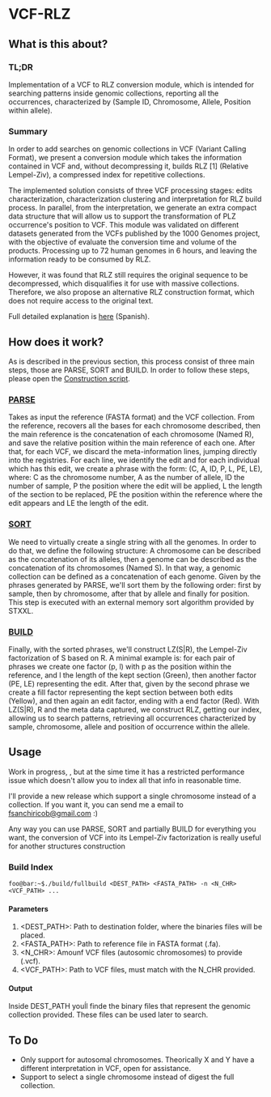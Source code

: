 # VCF-RLZ

## What is this about?

### TL;DR

Implementation of a VCF to RLZ conversion module, which is intended for searching patterns inside genomic collections, reporting all the occurrences, characterized by (Sample ID, Chromosome, Allele, Position within allele).

### Summary

In order to add searches on genomic collections in VCF (Variant Calling Format), we present a conversion module which takes the information contained in VCF and, without decompressing it, builds RLZ [1] (Relative Lempel-Ziv), a compressed index for repetitive collections.

The implemented solution consists of three VCF processing stages: edits characterization, characterization clustering and interpretation for RLZ build process. In parallel, from the interpretation, we generate an extra compact data structure that will allow us to support the transformation of PLZ occurrence's position to VCF. This module was validated on different datasets generated from the VCFs published by the 1000 Genomes project, with the objective of evaluate the conversion time and volume of the products. Processing up to 72 human genomes in 6 hours, and leaving the information ready to be consumed by RLZ.

However, it was found that RLZ still requires the original sequence to be decompressed, which disqualifies it for use with massive collections. Therefore, we also propose an alternative RLZ construction format, which does not require access to the original text.

Full detailed explanation is [here](https://repositorio.uchile.cl/handle/2250/191843) (Spanish).

## How does it work?

As is described in the previous section, this process consist of three main steps, those are PARSE, SORT and BUILD. In order to follow these steps, please open the [Construction script](https://github.com/SanquirinoB/VCF_RLZ/blob/main/experiments/ConstructionTime.cpp).

### [PARSE](https://github.com/SanquirinoB/VCF_parsing/tree/master)

Takes as input the reference (FASTA format) and the VCF collection. From the reference, recovers all the bases for each chromosome described, then the main reference is the concatenation of each chromosome (Named R), and save the relative position within the main reference of each one. 
After that, for each VCF, we discard the meta-information lines, jumping directly into the registries. 
For each line, we identify the edit and for each individual which has this edit, we create a phrase with the form: (C, A, ID, P, L, PE, LE), where: C as the chromosome number, A as the number of allele, ID the number of sample, P the position where the edit will be applied, L the length of the section to be replaced, PE the position within the reference where the edit appears and LE the length of the edit.

### [SORT](https://github.com/SanquirinoB/VCF_RLZ/blob/main/src/VCFParsingSorter.cpp)

We need to virtually create a single string with all the genomes. In order to do that, we define the following structure: A chromosome can be described as the concatenation of its alleles, then a genome can be described as the concatenation of its chromosomes (Named S). In that way, a genomic collection can be defined as a concatenation of each genome.   Given by the phrases generated by PARSE, we'll sort them by the following order: first by sample, then by chromosome, after that by allele and finally for position. This step is executed with an external memory sort algorithm provided by STXXL.  

### [BUILD](https://github.com/SanquirinoB/VCF_RLZ/blob/main/src/VCFParsingInterpreter.cpp)

Finally, with the sorted phrases, we'll construct LZ(S|R), the Lempel-Ziv factorization of S based on R. A minimal example is: for each pair of phrases we create one factor (p, l)  with p as the position within the reference, and l the length of the kept section (Green), then another factor (PE, LE) representing the edit. After that, given by the second phrase we create a fill factor representing the kept section between both edits (Yellow), and then again an edit factor, ending with a end factor (Red). With LZ(S|R), R and the meta data captured, we construct RLZ, getting our index, allowing us to search patterns, retrieving all occurrences characterized by sample, chromosome, allele and position of occurrence within the allele.

## Usage

Work in progress, , but at the sime time it has a restricted performance issue which doesn't allow you to index all that info in reasonable time.

I'll provide a new release which support a single chromosome instead of a collection. If you want it, you can send me a email to fsanchiricob@gmail.com :)

Any way you can use PARSE, SORT and partially BUILD for everything you want, the conversion of VCF into its Lempel-Ziv factorization is really useful for  another structures construction

### Build Index

```console
foo@bar:~$./build/fullbuild <DEST_PATH> <FASTA_PATH> -n <N_CHR> <VCF_PATH> ...
```

#### Parameters
1. <DEST_PATH>: Path to destination folder, where the binaries files will be placed.
2. <FASTA_PATH>: Path to reference file in FASTA format (.fa).
3. <N_CHR>: Amounf VCF files (autosomic chromosomes) to provide (.vcf).
4. <VCF_PATH>: Path to VCF files, must match with the N_CHR provided.

#### Output
Inside DEST_PATH youĺl finde the binary files that represent the genomic collection provided. These files can be used later to search.

## To Do
- Only support for autosomal chromosomes. Theorically X and Y have a different interpretation in VCF, open for assistance.
- Support to select a single chromosome instead of digest the full collection.

